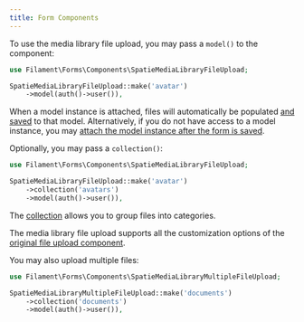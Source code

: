 ```yaml
---
title: Form Components
---
```


To use the media library file upload, you may pass a `model()` to the component:

```php
use Filament\Forms\Components\SpatieMediaLibraryFileUpload;

SpatieMediaLibraryFileUpload::make('avatar')
    ->model(auth()->user()),
```

When a model instance is attached, files will automatically be populated [and saved](/docs/forms/building-forms#field-relationships) to that model. Alternatively, if you do not have access to a model instance, you may [attach the model instance after the form is saved](/docs/forms/building-forms#saving-field-relationships-manually).

Optionally, you may pass a `collection()`:

```php
use Filament\Forms\Components\SpatieMediaLibraryFileUpload;

SpatieMediaLibraryFileUpload::make('avatar')
    ->collection('avatars')
    ->model(auth()->user()),
```

The [collection](https://spatie.be/docs/laravel-medialibrary/v9/working-with-media-collections/simple-media-collections) allows you to group files into categories.

The media library file upload supports all the customization options of the [original file upload component](/docs/forms/fields#file-upload).

You may also upload multiple files:

```php
use Filament\Forms\Components\SpatieMediaLibraryMultipleFileUpload;

SpatieMediaLibraryMultipleFileUpload::make('documents')
    ->collection('documents')
    ->model(auth()->user()),
```

